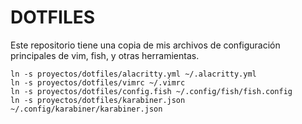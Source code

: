 # DOTFILES

Este repositorio tiene una copia de mis archivos de configuración principales
de vim, fish, y otras herramientas.


```
ln -s proyectos/dotfiles/alacritty.yml ~/.alacritty.yml
ln -s proyectos/dotfiles/vimrc ~/.vimrc
ln -s proyectos/dotfiles/config.fish ~/.config/fish/fish.config
ln -s proyectos/dotfiles/karabiner.json ~/.config/karabiner/karabiner.json
```
